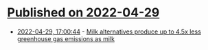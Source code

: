 # [Published on 2022-04-29](index.md)

* [2022-04-29, 17:00:44](https://news.ycombinator.com/item?id=31207716) - [Milk alternatives produce up to 4.5x less greenhouse gas emissions as milk](https://ourworldindata.org/environmental-impact-milks)
